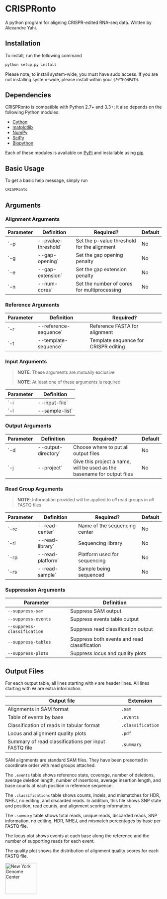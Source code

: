 # CRISPRonto

A python program for aligning CRISPR-edited RNA-seq data. Written by Alexandre Yahi.

## Installation

To install, run the following command

```bash
python setup.py install
```

Please note, to install system-wide, you must have sudo access. If you are not installing system-wide, please install within your `$PYTHONPATH`.

## Dependencies

CRISPRonto is compatible with Python 2.7+ and 3.3+; it also depends on the following Python modules:
 - [Cython](http://cython.org/)
 - [matplotlib](http://matplotlib.org/)
 - [NumPy](http://www.numpy.org/)
 - [SciPy](https://www.scipy.org/)
 - [Biopython](http://biopython.org/)

Each of these modules is available on [PyPi](https://pypi.python.org/) and installable using [pip](https://pip.pypa.io/en/stable/)

## Basic Usage

To get a basic help message, simply run

```bash
CRISPRonto
```

## Arguments

### Alignment Arguments

| Parameter | Definition | Required? | Default |
| --------- | ---------- | --------- | ------- |
| `-p | --pvalue-threshold` | Set the p-value threshold for the alignment | No | 1 * 10<sup>-3</sup> |
| `-g | --gap-opening` | Set the gap opening penalty | No | 8 |
| `-e | --gap-extension` | Set the gap extension penalty | No | 1 |
| `-n | --num-cores` | Set the number of cores for multiprocessing | No | Number of cores available or number of FASTQ files provided, whichever is lower |

### Reference Arguments

| Parameter | Definition | Required? |
| --------- | ---------- | --------- |
| `-r | --reference-sequence` | Reference FASTA for alignment | **Yes** |
| `-t | --template-sequence` | Template sequence for CRISPR editing | **Yes** |

### Input Arguments

> **NOTE**: These arguments are mutually exclusive
>
> **NOTE**: At least one of these arguments is required

| Parameter | Definition |
| --------- | ---------- |
| `-i | --input-file` | Provide a single FASTQ file for aligning |
| `-l | --sample-list` | Provide a list of FASTQ files for aligning; there should be one FASTQ file per line |

### Output Arguments

| Parameter | Definition | Required? | Default |
| --------- | ---------- | --------- | ------- |
| `-d | --output-directory` | Choose where to put all output files | No | 'output' |
| `-j | --project` | Give this project a name, will be used as the basename for output files | No | 'crispronto'

### Read Group Arguments

> **NOTE**: Information provided will be applied to *all* read groups in *all* FASTQ files

| Parameter | Definition | Required? | Default |
| --------- | ---------- | --------- | ------- |
| `-rc | --read-center` | Name of the sequencing center | No | None |
| `-rl | --read-library` | Sequencing library | No | None |
| `-rp | --read-platform` | Platform used for sequencing | No | None |
| `-rs | --read-sample` | Sample being sequenced | No | None |

### Suppression Arguments

| Parameter | Definition |
| --------- | ---------- |
| `--suppress-sam` | Suppress SAM output |
| `--suppress-events` | Suppress events table output |
| `--suppress-classification` | Suppress read classification output |
| `--suppress-tables` | Suppress both events and read classification |
| `--suppress-plots` | Suppress locus and quality plots |

## Output Files

For each output table, all lines starting with `#` are header lines. All lines starting with `##` are extra information.

| Output file | Extension |
| ----------- | --------- |
| Alignments in SAM format | `.sam` |
| Table of events by base | `.events` |
| Classification of reads in tabular format | `.classification` |
| Locus and alignment quality plots | `.pdf` |
| Summary of read classifications per input FASTQ file | `.summary` |

SAM alignments are standard SAM files. They have been presorted in coordinate order with read groups attached.

The `.events` table shows reference state, coverage, number of deletions, average deletion length, number of insertions, average insertion length, and base counts at each position in reference sequence.

The `.classifications` table shows counts, indels, and mismatches for HDR, NHEJ, no editing, and discarded reads. In addition, this file shows SNP state and position, read counts, and alignment scoring information.

The `.summary` table shows total reads, unique reads, discarded reads, SNP information, no editing, HDR, NHEJ, and mismatch percentages by base per FASTQ file.

The locus plot shows events at each base along the reference and the number of supporting reads for each event.

The quality plot shows the distribution of alignment quality scores for each FASTQ file.

<img src='.nygc.jpeg' alt='New York Genome Center' height='100' width='100'>
